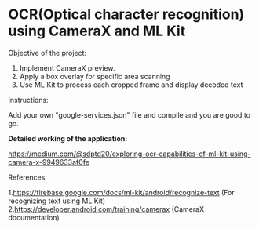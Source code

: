 # OCR(Optical character recognition) using CameraX and ML Kit
Objective of the project:
  1. Implement CameraX preview.
  2. Apply a box overlay for specific area scanning
  3. Use ML Kit to process each cropped frame and display decoded text

Instructions:
  
  Add your own "google-services.json" file and compile and you are good to go.
  
**Detailed working of the application:**
  
  https://medium.com/@sdptd20/exploring-ocr-capabilities-of-ml-kit-using-camera-x-9949633af0fe

References:

  1.https://firebase.google.com/docs/ml-kit/android/recognize-text (For recognizing text using ML Kit)
  2.https://developer.android.com/training/camerax (CameraX documentation)   
